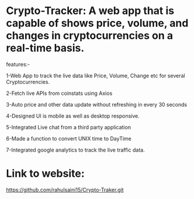 # Crypto-Tracker: A web app that is capable of shows price, volume, and changes in cryptocurrencies on a real-time basis.

 features:-

1-Web App to track the live data like Price, Volume, Change etc for several Cryptocurrencies.

2-Fetch live APIs from coinstats using Axios

3-Auto price and other data update without refreshing in every 30 seconds

4-Designed UI is mobile as well as desktop responsive.

5-Integrated Live chat from a third party application

6-Made a function to convert UNIX time to DayTime

7-Integrated google analytics to track the live traffic data.

# Link to website:
https://github.com/rahulsaini15/Crypto-Traker.git

